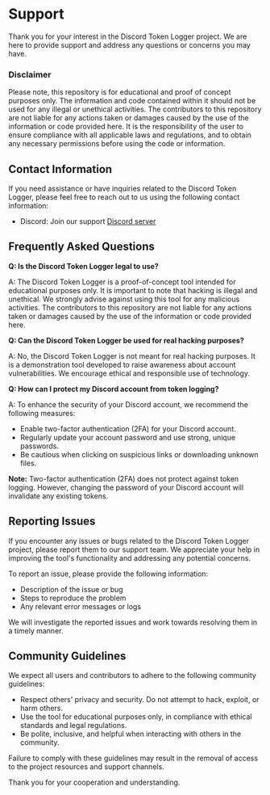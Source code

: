 # Support

Thank you for your interest in the Discord Token Logger project. We are here to provide support and address any questions or concerns you may have. 

### Disclaimer
Please note, this repository is for educational and proof of concept purposes only. The information and code contained within it should not be used for any illegal or unethical activities. The contributors to this repository are not liable for any actions taken or damages caused by the use of the information or code provided here. It is the responsibility of the user to ensure compliance with all applicable laws and regulations, and to obtain any necessary permissions before using the code or information.

## Contact Information

If you need assistance or have inquiries related to the Discord Token Logger, please feel free to reach out to us using the following contact information:

- Discord: Join our support [Discord server](https://lyzev.github.io/discord/)

## Frequently Asked Questions

**Q: Is the Discord Token Logger legal to use?**

A: The Discord Token Logger is a proof-of-concept tool intended for educational purposes only. It is important to note that hacking is illegal and unethical. We strongly advise against using this tool for any malicious activities. The contributors to this repository are not liable for any actions taken or damages caused by the use of the information or code provided here.

**Q: Can the Discord Token Logger be used for real hacking purposes?**

A: No, the Discord Token Logger is not meant for real hacking purposes. It is a demonstration tool developed to raise awareness about account vulnerabilities. We encourage ethical and responsible use of technology.

**Q: How can I protect my Discord account from token logging?**

A: To enhance the security of your Discord account, we recommend the following measures:

- Enable two-factor authentication (2FA) for your Discord account.
- Regularly update your account password and use strong, unique passwords.
- Be cautious when clicking on suspicious links or downloading unknown files. 

**Note:** Two-factor authentication (2FA) does not protect against token logging. However, changing the password of your Discord account will invalidate any existing tokens.

## Reporting Issues

If you encounter any issues or bugs related to the Discord Token Logger project, please report them to our support team. We appreciate your help in improving the tool's functionality and addressing any potential concerns.

To report an issue, please provide the following information:

- Description of the issue or bug
- Steps to reproduce the problem
- Any relevant error messages or logs

We will investigate the reported issues and work towards resolving them in a timely manner.

## Community Guidelines

We expect all users and contributors to adhere to the following community guidelines:

- Respect others' privacy and security. Do not attempt to hack, exploit, or harm others.
- Use the tool for educational purposes only, in compliance with ethical standards and legal regulations.
- Be polite, inclusive, and helpful when interacting with others in the community.

Failure to comply with these guidelines may result in the removal of access to the project resources and support channels.

Thank you for your cooperation and understanding.